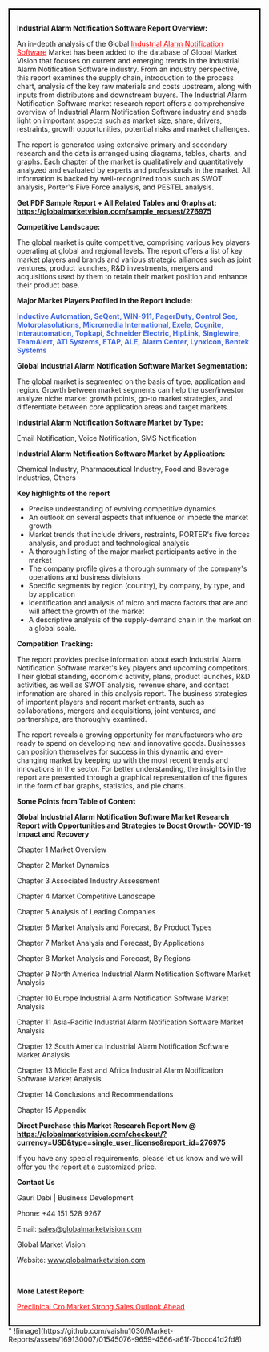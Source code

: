 <div style='border: 3px solid black; padding: 1em;'>

<strong>Industrial Alarm Notification Software Report Overview:</strong>

An in-depth analysis of the Global <a style='color: #ff0000;' href='https://globalmarketvision.com/reports/global-industrial-alarm-notification-software-market/276975'>Industrial Alarm Notification Software</a> Market has been added to the database of Global Market Vision that focuses on current and emerging trends in the Industrial Alarm Notification Software industry. From an industry perspective, this report examines the supply chain, introduction to the process chart, analysis of the key raw materials and costs upstream, along with inputs from distributors and downstream buyers. The Industrial Alarm Notification Software market research report offers a comprehensive overview of Industrial Alarm Notification Software industry and sheds light on important aspects such as market size, share, drivers, restraints, growth opportunities, potential risks and market challenges.

The report is generated using extensive primary and secondary research and the data is arranged using diagrams, tables, charts, and graphs. Each chapter of the market is qualitatively and quantitatively analyzed and evaluated by experts and professionals in the market. All information is backed by well-recognized tools such as SWOT analysis, Porter's Five Force analysis, and PESTEL analysis.

<strong>Get PDF Sample Report + All Related Tables and Graphs at</strong><strong>:</strong><strong> <a style='color: #ff0000;' href='https://globalmarketvision.com/sample_request/276975?utm_source=linkedinPulse&utm_medium=SN&utm_campaign=SN'><strong>https://globalmarketvision.com/sample_request/276975</strong></a></strong>

<strong>Competitive Landscape:</strong>

The global market is quite competitive, comprising various key players operating at global and regional levels. The report offers a list of key market players and brands and various strategic alliances such as joint ventures, product launches, R&amp;D investments, mergers and acquisitions used by them to retain their market position and enhance their product base.

<strong>Major Market Players Profiled in the Report include:</strong>

<strong style='color: #4169e1;'>Inductive Automation, SeQent, WIN-911, PagerDuty, Control See, Motorolasolutions, Micromedia International, Exele, Cognite, Interautomation, Topkapi, Schneider Electric, HipLink, Singlewire, TeamAlert, ATI Systems, ETAP, ALE, Alarm Center, LynxIcon, Bentek Systems</strong>

<strong>Global Industrial Alarm Notification Software Market Segmentation:</strong>

The global market is segmented on the basis of type, application and region. Growth between market segments can help the user/investor analyze niche market growth points, go-to market strategies, and differentiate between core application areas and target markets.

<strong>Industrial Alarm Notification Software Market by Type</strong><strong>:</strong>

Email Notification, Voice Notification, SMS Notification

<strong>Industrial Alarm Notification Software Market by</strong><strong> Application:</strong>

Chemical Industry, Pharmaceutical Industry, Food and Beverage Industries, Others

<strong>Key highlights of the report</strong>
<ul>
  <li>Precise understanding of evolving competitive dynamics</li>
  <li>An outlook on several aspects that influence or impede the market growth</li>
  <li>Market trends that include drivers, restraints, PORTER's five forces analysis, and product and technological analysis</li>
  <li>A thorough listing of the major market participants active in the market</li>
  <li>The company profile gives a thorough summary of the company's operations and business divisions</li>
  <li>Specific segments by region (country), by company, by type, and by application</li>
  <li>Identification and analysis of micro and macro factors that are and will affect the growth of the market</li>
  <li>A descriptive analysis of the supply-demand chain in the market on a global scale.</li>
</ul>
<strong>Competition Tracking:</strong>

The report provides precise information about each Industrial Alarm Notification Software market's key players and upcoming competitors. Their global standing, economic activity, plans, product launches, R&amp;D activities, as well as SWOT analysis, revenue share, and contact information are shared in this analysis report. The business strategies of important players and recent market entrants, such as collaborations, mergers and acquisitions, joint ventures, and partnerships, are thoroughly examined.

The report reveals a growing opportunity for manufacturers who are ready to spend on developing new and innovative goods. Businesses can position themselves for success in this dynamic and ever-changing market by keeping up with the most recent trends and innovations in the sector. For better understanding, the insights in the report are presented through a graphical representation of the figures in the form of bar graphs, statistics, and pie charts.

<strong>Some Points from Table of Content</strong>

<strong>Global Industrial Alarm Notification Software Market Research Report with Opportunities and Strategies to Boost Growth- COVID-19 Impact and Recovery</strong>

Chapter 1 Market Overview

Chapter 2 Market Dynamics

Chapter 3 Associated Industry Assessment

Chapter 4 Market Competitive Landscape

Chapter 5 Analysis of Leading Companies

Chapter 6 Market Analysis and Forecast, By Product Types

Chapter 7 Market Analysis and Forecast, By Applications

Chapter 8 Market Analysis and Forecast, By Regions

Chapter 9 North America Industrial Alarm Notification Software Market Analysis

Chapter 10 Europe Industrial Alarm Notification Software Market Analysis

Chapter 11 Asia-Pacific Industrial Alarm Notification Software Market Analysis

Chapter 12 South America Industrial Alarm Notification Software Market Analysis

Chapter 13 Middle East and Africa Industrial Alarm Notification Software Market Analysis

Chapter 14 Conclusions and Recommendations

Chapter 15 Appendix

<strong>Direct Purchase this Market Research Report Now @ <a style='color: #ff0000;' href='https://globalmarketvision.com/checkout/?currency=USD&type=single_user_license&report_id=276975?utm_source=linkedinPulse&utm_medium=SN&utm_campaign=SN'><strong>https://globalmarketvision.com/checkout/?currency=USD&type=single_user_license&report_id=276975</strong></a></strong>

If you have any special requirements, please let us know and we will offer you the report at a customized price.
<p id='ember58' class='ember-view reader-content-blocks__paragraph'><strong>Contact Us</strong></p>
<p id='ember59' class='ember-view reader-content-blocks__paragraph'>Gauri Dabi | Business Development</p>
<p id='ember60' class='ember-view reader-content-blocks__paragraph'>Phone: +44 151 528 9267</p>
Email: <a href='mailto:sales@globalmarketvision.com'>sales@globalmarketvision.com</a>

Global Market Vision

Website: <a href='http://www.globalmarketvision.com/'>www.globalmarketvision.com</a>

&nbsp;

<strong>More Latest Report:</strong>

<a style='color: #ff0000;' href='https://medium.com/@namratasonawane27/preclinical-cro-market-strong-sales-outlook-ahead-8d5226f0ca20'>Preclinical Cro Market Strong Sales Outlook Ahead</a>

</div>"
![image](https://github.com/vaishu1030/Market-Reports/assets/169130007/01545076-9659-4566-a61f-7bccc41d2fd8)
